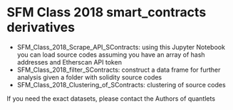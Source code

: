# SFM Class 2018 smart_contracts derivatives

- SFM_Class_2018_Scrape_API_SContracts: using this Jupyter Notebook you can load source codes assuming you have an array of hash addresses and Etherscan API token
- SFM_Class_2018_filter_SContracts: construct a data frame for further analysis given a folder with solidity source codes
- SFM_Class_2018_Clustering_of_SContracts: clustering of source codes

If you need the exact datasets, please contact the Authors of quantlets
